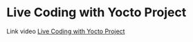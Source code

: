# Live Coding with Yocto Project

Link video [Live Coding with Yocto Project](https://www.youtube.com/watch?v=EfKLrSxA_H8&list=PLD4M5FoHz-TxMfBFrDKfIS_GLY25Qsfyj "Youtube")